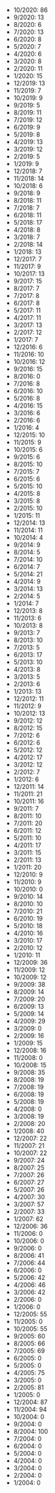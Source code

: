 *  10/2020: 86
*  9/2020: 13
*  8/2020: 6
*  7/2020: 13
*  6/2020: 8
*  5/2020: 7
*  4/2020: 6
*  3/2020: 8
*  2/2020: 11
*  1/2020: 15
*  12/2019: 13
*  11/2019: 7
*  10/2019: 9
*  9/2019: 5
*  8/2019: 11
*  7/2019: 12
*  6/2019: 9
*  5/2019: 8
*  4/2019: 13
*  3/2019: 12
*  2/2019: 5
*  1/2019: 9
*  12/2018: 7
*  11/2018: 14
*  10/2018: 6
*  9/2018: 9
*  8/2018: 11
*  7/2018: 7
*  6/2018: 11
*  5/2018: 17
*  4/2018: 8
*  3/2018: 7
*  2/2018: 14
*  1/2018: 13
*  12/2017: 7
*  11/2017: 9
*  10/2017: 13
*  9/2017: 15
*  8/2017: 7
*  7/2017: 8
*  6/2017: 8
*  5/2017: 11
*  4/2017: 11
*  3/2017: 13
*  2/2017: 12
*  1/2017: 7
*  12/2016: 6
*  11/2016: 10
*  10/2016: 12
*  9/2016: 15
*  8/2016: 0
*  7/2016: 8
*  6/2016: 10
*  5/2016: 8
*  4/2016: 15
*  3/2016: 6
*  2/2016: 6
*  1/2016: 4
*  12/2015: 10
*  11/2015: 9
*  10/2015: 6
*  9/2015: 6
*  8/2015: 10
*  7/2015: 7
*  6/2015: 6
*  5/2015: 10
*  4/2015: 8
*  3/2015: 8
*  2/2015: 10
*  1/2015: 11
*  12/2014: 13
*  11/2014: 11
*  10/2014: 4
*  9/2014: 9
*  8/2014: 5
*  7/2014: 10
*  6/2014: 7
*  5/2014: 21
*  4/2014: 9
*  3/2014: 13
*  2/2014: 5
*  1/2014: 7
*  12/2013: 8
*  11/2013: 6
*  10/2013: 8
*  9/2013: 7
*  8/2013: 10
*  7/2013: 5
*  6/2013: 17
*  5/2013: 10
*  4/2013: 8
*  3/2013: 5
*  2/2013: 6
*  1/2013: 13
*  12/2012: 11
*  11/2012: 9
*  10/2012: 13
*  9/2012: 12
*  8/2012: 15
*  7/2012: 6
*  6/2012: 6
*  5/2012: 12
*  4/2012: 17
*  3/2012: 12
*  2/2012: 7
*  1/2012: 6
*  12/2011: 14
*  11/2011: 21
*  10/2011: 16
*  9/2011: 7
*  8/2011: 10
*  7/2011: 20
*  6/2011: 12
*  5/2011: 10
*  4/2011: 17
*  3/2011: 15
*  2/2011: 13
*  1/2011: 20
*  12/2010: 9
*  11/2010: 9
*  10/2010: 0
*  9/2010: 14
*  8/2010: 10
*  7/2010: 21
*  6/2010: 19
*  5/2010: 18
*  4/2010: 16
*  3/2010: 17
*  2/2010: 12
*  1/2010: 11
*  12/2009: 36
*  11/2009: 12
*  10/2009: 12
*  9/2009: 38
*  8/2009: 14
*  7/2009: 20
*  6/2009: 13
*  5/2009: 14
*  4/2009: 29
*  3/2009: 0
*  2/2009: 16
*  1/2009: 15
*  12/2008: 16
*  11/2008: 0
*  10/2008: 15
*  9/2008: 35
*  8/2008: 19
*  7/2008: 19
*  6/2008: 19
*  5/2008: 19
*  4/2008: 0
*  3/2008: 19
*  2/2008: 20
*  1/2008: 40
*  12/2007: 22
*  11/2007: 21
*  10/2007: 22
*  9/2007: 24
*  8/2007: 25
*  7/2007: 26
*  6/2007: 27
*  5/2007: 26
*  4/2007: 30
*  3/2007: 57
*  2/2007: 33
*  1/2007: 62
*  12/2006: 36
*  11/2006: 0
*  10/2006: 0
*  9/2006: 0
*  8/2006: 41
*  7/2006: 44
*  6/2006: 0
*  5/2006: 42
*  4/2006: 46
*  3/2006: 42
*  2/2006: 0
*  1/2006: 0
*  12/2005: 55
*  11/2005: 0
*  10/2005: 55
*  9/2005: 60
*  8/2005: 66
*  7/2005: 69
*  6/2005: 0
*  5/2005: 0
*  4/2005: 75
*  3/2005: 0
*  2/2005: 81
*  1/2005: 0
*  12/2004: 87
*  11/2004: 94
*  10/2004: 0
*  9/2004: 0
*  8/2004: 100
*  7/2004: 0
*  6/2004: 0
*  5/2004: 0
*  4/2004: 0
*  3/2004: 0
*  2/2004: 0
*  1/2004: 0